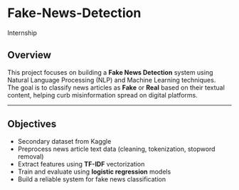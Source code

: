 # Fake-News-Detection
Internship

## Overview  
This project focuses on building a **Fake News Detection** system using Natural Language Processing (NLP) and Machine Learning techniques.  
The goal is to classify news articles as **Fake** or **Real** based on their textual content, helping curb misinformation spread on digital platforms.  

---

## Objectives  
- Secondary dataset from Kaggle
- Preprocess news article text data (cleaning, tokenization, stopword removal)  
- Extract features using **TF-IDF** vectorization  
- Train and evaluate using **logistic regression** models
- Build a reliable system for fake news classification  

